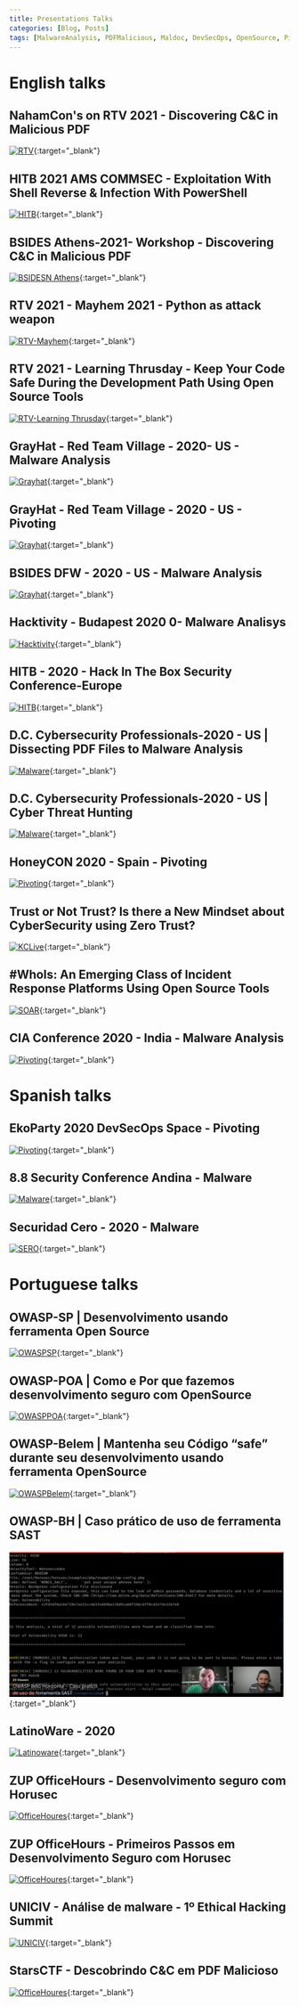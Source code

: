 ```yaml
---
title: Presentations Talks
categories: [Blog, Posts]
tags: [MalwareAnalysis, PDFMalicious, Maldoc, DevSecOps, OpenSource, Pivoting, DevSecOps, SAST]
---
```

# **English talks**

## NahamCon's on RTV 2021 - Discovering C&C in Malicious PDF

[![RTV](http://img.youtube.com/vi/mJZCNqcO10A/0.jpg)](http://www.youtube.com/watch?v=mJZCNqcO10A "Discovering C&C in Malicious PDFs"){:target="_blank"}

## HITB 2021 AMS COMMSEC - Exploitation With Shell Reverse & Infection With PowerShell 

[![HITB](http://img.youtube.com/vi/VhCY2FDTSUM/0.jpg)](https://www.youtube.com/watch?v=VhCY2FDTSUM  "Exploitation With Shell Reverse & Infection With PowerShell"){:target="_blank"}

## BSIDES Athens-2021- Workshop - Discovering C&C in Malicious PDF

[![BSIDESN Athens](http://img.youtube.com/vi/QyMY9lr63sI/0.jpg)](https://www.youtube.com/watch?v=QyMY9lr63sI "Workshop - Discovering C&C in Malicious PDF"){:target="_blank"}

## RTV 2021 - Mayhem 2021 - Python as attack weapon

[![RTV-Mayhem](http://img.youtube.com/vi/ixtzZdDvJZA/0.jpg)](https://www.youtube.com/watch?v=ixtzZdDvJZA "Python as an attack weapon"){:target="_blank"}

## RTV 2021 - Learning Thrusday - Keep Your Code Safe During the Development Path Using Open Source Tools

[![RTV-Learning Thrusday](http://img.youtube.com/vi/no5iUdRd64g/0.jpg)](https://www.youtube.com/watch?v=no5iUdRd64g "Keep Your Code Safe During the Development Path Using Open Source Tools "){:target="_blank"}

## GrayHat - Red Team Village - 2020- US - Malware Analysis

[![Grayhat](http://img.youtube.com/vi/nxlqxLWO16k/0.jpg)](https://www.youtube.com/watch?v=nxlqxLWO16k "RTV"){:target="_blank"}

## GrayHat - Red Team Village - 2020 - US - Pivoting

[![Grayhat](http://img.youtube.com/vi/id7phzfgumg/0.jpg)](https://www.youtube.com/watch?v=id7phzfgumg "RTV"){:target="_blank"}

## BSIDES DFW - 2020 - US - Malware Analysis

[![Grayhat](http://img.youtube.com/vi/oWkgyPgAMsg/0.jpg)](https://www.youtube.com/watch?v=oWkgyPgAMsg "RTV"){:target="_blank"}


## Hacktivity - Budapest 2020 0- Malware Analisys

[![Hacktivity](http://img.youtube.com/vi/-h34cWIf9T8/0.jpg)](http://www.youtube.com/watch?v=-h34cWIf9T8 "Hacktivity"){:target="_blank"}

## HITB - 2020 - Hack In The Box Security Conference-Europe

[![HITB](http://img.youtube.com/vi/0pp6xcFsXgE/0.jpg)](https://www.youtube.com/watch?v=0pp6xcFsXgE "HITB"){:target="_blank"}

## D.C. Cybersecurity Professionals-2020 - US | Dissecting PDF Files to Malware Analysis

[![Malware](http://img.youtube.com/vi/yAjvfTYEhOw/0.jpg)](https://www.youtube.com/watch?v=yAjvfTYEhOw "Malware"){:target="_blank"}

## D.C. Cybersecurity Professionals-2020 - US | Cyber Threat Hunting

[![Malware](http://img.youtube.com/vi/9S41xfTGQDo/0.jpg)](https://www.youtube.com/watch?v=9S41xfTGQDo "Malware"){:target="_blank"}

## HoneyCON 2020 - Spain - Pivoting

[![Pivoting](http://img.youtube.com/vi/U_6Ko2nQ7s4/0.jpg)](https://www.youtube.com/watch?v=U_6Ko2nQ7s4 "Pivoting"){:target="_blank"}

## Trust or Not Trust? Is there a New Mindset about CyberSecurity using Zero Trust?

[![KCLive](http://img.youtube.com/vi/isC6YlcdG6w/0.jpg)](http://www.youtube.com/watch?v=isC6YlcdG6w "Trust or Not Trust? Is there a New Mindset about CyberSecurity using Zero Trust?"){:target="_blank"}

## #WhoIs​: An Emerging Class of Incident Response Platforms Using Open Source Tools

[![SOAR](http://img.youtube.com/vi/uV27GEIRRBA/0.jpg)](http://www.youtube.com/watch?v=uV27GEIRRBA "KCLive"){:target="_blank"}

## CIA Conference 2020 - India - Malware Analysis

[![Pivoting](http://img.youtube.com/vi/NVXpBy3RNTE/0.jpg)](https://www.youtube.com/watch?v=NVXpBy3RNTE "CIA"){:target="_blank"}

# **Spanish talks**

## EkoParty 2020 DevSecOps Space - Pivoting

[![Pivoting](http://img.youtube.com/vi/AJj3qKVIZDA/0.jpg)](https://www.youtube.com/watch?v=AJj3qKVIZDA "CIA"){:target="_blank"}


## 8.8 Security Conference Andina - Malware

[![Malware](http://img.youtube.com/vi/ga3KIqILWV4/0.jpg)](https://youtu.be/ga3KIqILWV4?t=7006 "Malware"){:target="_blank"}

## Securidad Cero - 2020 - Malware

[![SERO](http://img.youtube.com/vi/k1IhTUIBRGY/0.jpg)](https://www.youtube.com/watch?v=k1IhTUIBRGY "SERO"){:target="_blank"}

# **Portuguese talks**

## OWASP-SP | Desenvolvimento usando ferramenta Open Source

[![OWASPSP](http://img.youtube.com/vi/nG2g5BW7ZjA/0.jpg)](https://www.youtube.com/watch?v=nG2g5BW7ZjA "OWASP"){:target="_blank"}

## OWASP-POA | Como e Por que fazemos desenvolvimento seguro com OpenSource

[![OWASPPOA](http://img.youtube.com/vi/yWfvnUQgfpA/0.jpg)](https://youtu.be/yWfvnUQgfpA?t=106 "OWASPPOA"){:target="_blank"}

## OWASP-Belem | Mantenha seu Código “safe” durante seu desenvolvimento usando ferramenta OpenSource

[![OWASPBelem](http://img.youtube.com/vi/5JFgk4HhosA/0.jpg)](https://www.youtube.com/watch?v=5JFgk4HhosA "OWASPBelem"){:target="_blank"}

## OWASP-BH | Caso prático de uso de ferramenta SAST

[<img src="/assets/img/sample/owaspbh.png" height="260">](https://www.pscp.tv/w/1LyxBdEwbYrGN?q=Owaspbh "OWASPBH"){:target="_blank"}

## LatinoWare - 2020

[![Latinoware](http://img.youtube.com/vi/F2ClgsBZiFk/0.jpg)](https://www.youtube.com/watch?v=F2ClgsBZiFk "Latinoware"){:target="_blank"}


## ZUP OfficeHours - Desenvolvimento seguro com Horusec

[![OfficeHoures](http://img.youtube.com/vi/ta9LoNDg_lc/0.jpg)](hhttps://www.youtube.com/watch?v=ta9LoNDg_lc "ZUP"){:target="_blank"}

## ZUP OfficeHours - Primeiros Passos em Desenvolvimento Seguro com Horusec

[![OfficeHoures](http://img.youtube.com/vi/X2_HLDWfeY8/0.jpg)](https://www.youtube.com/watch?v=X2_HLDWfeY8 "ZUP"){:target="_blank"}

## UNICIV - Análise de malware - 1º Ethical Hacking Summit 

[![UNICIV](http://img.youtube.com/vi/TGNtFUkmdBg/0.jpg)](https://www.youtube.com/watch?v=TGNtFUkmdBg "UNICIV"){:target="_blank"}

## StarsCTF - Descobrindo C&C em PDF Malicioso

[![OfficeHoures](http://img.youtube.com/vi/IqFOL7etSCc/0.jpg)](https://www.youtube.com/watch?v=IqFOL7etSCc "ZUP"){:target="_blank"}




